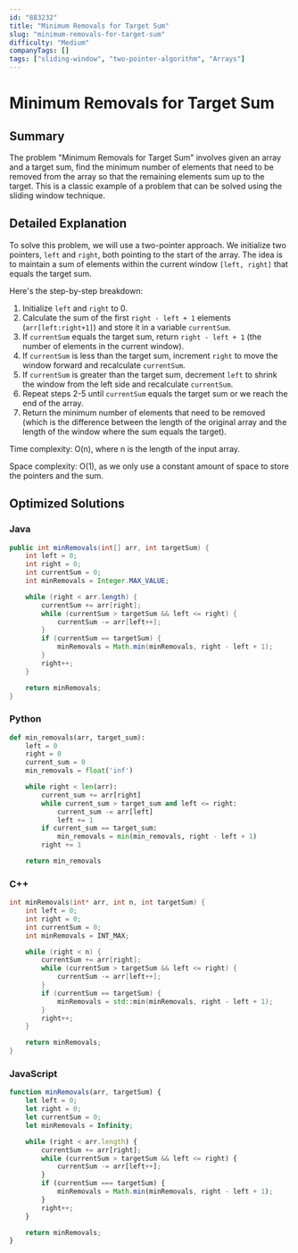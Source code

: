 ```yaml
---
id: "883232"
title: "Minimum Removals for Target Sum"
slug: "minimum-removals-for-target-sum"
difficulty: "Medium"
companyTags: []
tags: ["sliding-window", "two-pointer-algorithm", "Arrays"]
---
```


**Minimum Removals for Target Sum**
===============================

## Summary
The problem "Minimum Removals for Target Sum" involves given an array and a target sum, find the minimum number of elements that need to be removed from the array so that the remaining elements sum up to the target. This is a classic example of a problem that can be solved using the sliding window technique.

## Detailed Explanation
To solve this problem, we will use a two-pointer approach. We initialize two pointers, `left` and `right`, both pointing to the start of the array. The idea is to maintain a sum of elements within the current window `[left, right]` that equals the target sum.

Here's the step-by-step breakdown:

1. Initialize `left` and `right` to 0.
2. Calculate the sum of the first `right - left + 1` elements (`arr[left:right+1]`) and store it in a variable `currentSum`.
3. If `currentSum` equals the target sum, return `right - left + 1` (the number of elements in the current window).
4. If `currentSum` is less than the target sum, increment `right` to move the window forward and recalculate `currentSum`.
5. If `currentSum` is greater than the target sum, decrement `left` to shrink the window from the left side and recalculate `currentSum`.
6. Repeat steps 2-5 until `currentSum` equals the target sum or we reach the end of the array.
7. Return the minimum number of elements that need to be removed (which is the difference between the length of the original array and the length of the window where the sum equals the target).

Time complexity: O(n), where n is the length of the input array.

Space complexity: O(1), as we only use a constant amount of space to store the pointers and the sum.

## Optimized Solutions

### Java
```java
public int minRemovals(int[] arr, int targetSum) {
    int left = 0;
    int right = 0;
    int currentSum = 0;
    int minRemovals = Integer.MAX_VALUE;

    while (right < arr.length) {
        currentSum += arr[right];
        while (currentSum > targetSum && left <= right) {
            currentSum -= arr[left++];
        }
        if (currentSum == targetSum) {
            minRemovals = Math.min(minRemovals, right - left + 1);
        }
        right++;
    }

    return minRemovals;
}
```

### Python
```python
def min_removals(arr, target_sum):
    left = 0
    right = 0
    current_sum = 0
    min_removals = float('inf')

    while right < len(arr):
        current_sum += arr[right]
        while current_sum > target_sum and left <= right:
            current_sum -= arr[left]
            left += 1
        if current_sum == target_sum:
            min_removals = min(min_removals, right - left + 1)
        right += 1

    return min_removals
```

### C++
```cpp
int minRemovals(int* arr, int n, int targetSum) {
    int left = 0;
    int right = 0;
    int currentSum = 0;
    int minRemovals = INT_MAX;

    while (right < n) {
        currentSum += arr[right];
        while (currentSum > targetSum && left <= right) {
            currentSum -= arr[left++];
        }
        if (currentSum == targetSum) {
            minRemovals = std::min(minRemovals, right - left + 1);
        }
        right++;
    }

    return minRemovals;
}
```

### JavaScript
```javascript
function minRemovals(arr, targetSum) {
    let left = 0;
    let right = 0;
    let currentSum = 0;
    let minRemovals = Infinity;

    while (right < arr.length) {
        currentSum += arr[right];
        while (currentSum > targetSum && left <= right) {
            currentSum -= arr[left++];
        }
        if (currentSum === targetSum) {
            minRemovals = Math.min(minRemovals, right - left + 1);
        }
        right++;
    }

    return minRemovals;
}
```